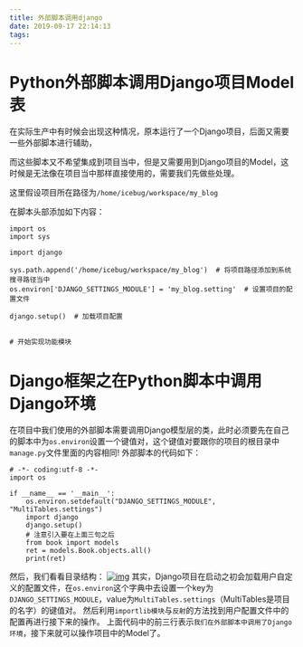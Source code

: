 ```yaml
---
title: 外部脚本调用django
date: 2019-09-17 22:14:13
tags:
---
```


#  Python外部脚本调用Django项目Model表

在实际生产中有时候会出现这种情况，原本运行了一个Django项目，后面又需要一些外部脚本进行辅助，

<!--more-->

而这些脚本又不希望集成到项目当中，但是又需要用到Django项目的Model，这时候是无法像在项目当中那样直接使用的，需要我们先做些处理。

这里假设项目所在路径为`/home/icebug/workspace/my_blog`

在脚本头部添加如下内容：

```
import os
import sys

import django

sys.path.append('/home/icebug/workspace/my_blog')  # 将项目路径添加到系统搜寻路径当中
os.environ['DJANGO_SETTINGS_MODULE'] = 'my_blog.setting'  # 设置项目的配置文件

django.setup()  # 加载项目配置


# 开始实现功能模块
```

#  Django框架之在Python脚本中调用Django环境

在项目中我们使用的外部脚本需要调用Django模型层的类，此时必须要先在自己的脚本中为`os.environ`设置一个键值对，这个键值对要跟你的项目的根目录中`manage.py`文件里面的内容相同! 外部脚本的代码如下：

```
# -*- coding:utf-8 -*-
import os

if __name__ == '__main__':
    os.environ.setdefault("DJANGO_SETTINGS_MODULE", "MultiTables.settings")
    import django
    django.setup()
    # 注意引入要在上面三句之后
    from book import models
    ret = models.Book.objects.all()
    print(ret)
```

然后，我们看看目录结构： [![img](https://camo.githubusercontent.com/261d7971ea9e33ced7a69b8ef1828c6935ced1f8/687474703a2f2f7768772e707974686f6e61762e636e2f2545352541342539362545392538332541382545372538452541462545352541322538333131312e706e67)](https://camo.githubusercontent.com/261d7971ea9e33ced7a69b8ef1828c6935ced1f8/687474703a2f2f7768772e707974686f6e61762e636e2f2545352541342539362545392538332541382545372538452541462545352541322538333131312e706e67) 其实，Django项目在启动之初会加载用户自定义的配置文件，在`os.environ`这个字典中去设置一个key为`DJANGO_SETTINGS_MODULE`，value为`MultiTables.settings`（MultiTables是项目的名字）的键值对。 然后利用`importlib模块`与`反射`的方法找到用户配置文件中的配置再进行接下来的操作。 上面代码中的前三行表示`我们在外部脚本中调用了Django环境`，接下来就可以操作项目中的Model了。